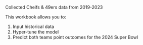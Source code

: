 Collected Cheifs & 49ers data from 2019-2023

This workbook allows you to:
  1. Input historical data
  2. Hyper-tune the model
  3. Predict both teams point outcomes for the 2024 Super Bowl
